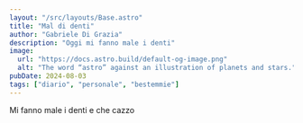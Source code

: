 ```yaml
---
layout: "/src/layouts/Base.astro"
title: "Mal di denti"
author: "Gabriele Di Grazia"
description: "Oggi mi fanno male i denti"
image:
  url: "https://docs.astro.build/default-og-image.png"
  alt: "The word “astro” against an illustration of planets and stars."
pubDate: 2024-08-03
tags: ["diario", "personale", "bestemmie"]
---
```

Mi fanno male i denti e che cazzo
